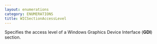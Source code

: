 ```yaml
---
layout: enumerations
category: ENUMERATIONS
title: WICSectionAccessLevel
---
```


Specifies the access level of a Windows Graphics Device Interface (**GDI**) section.
